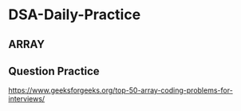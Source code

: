 # DSA-Daily-Practice
## ARRAY
## Question Practice
https://www.geeksforgeeks.org/top-50-array-coding-problems-for-interviews/


